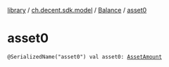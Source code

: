 [library](../../index.md) / [ch.decent.sdk.model](../index.md) / [Balance](index.md) / [asset0](./asset0.md)

# asset0

`@SerializedName("asset0") val asset0: `[`AssetAmount`](../-asset-amount/index.md)